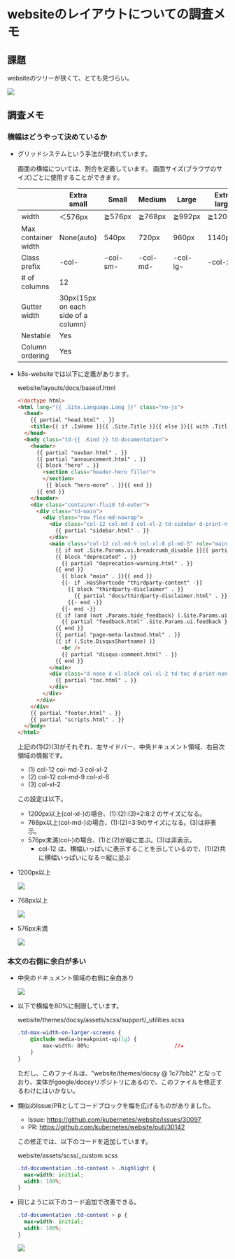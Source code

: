 # websiteのレイアウトについての調査メモ

## 課題

websiteのツリーが狭くて、とても見づらい。

![](./images/website_layout/k8sdoc_左側狭い.png)

## 調査メモ

### 横幅はどうやって決めているか

* グリッドシステムという手法が使われています。

  画面の横幅については、割合を定義しています。
  画面サイズ(ブラウザのサイズ)ごとに使用することができます。
  
  |                     |Extra small    |Small        |Medium       |Large        |Extra large  |
  |---                  |---            |---          |---          |---          |---          |
  |width                |＜576px        |≧576px      |≧768px      |≧992px      |≧1200px     |
  |Max container width  |None(auto)     |540px        |720px        |960px        |1140px       |
  |Class prefix         |-col-          |-col-sm-     |-col-md-     |-col-lg-     |-col-xl-     |
  |# of columns         |12             |             |             |             |             |
  |Gutter width         |30px(15px on each side of a column)  |  |  |             |             |
  |Nestable             |Yes            |             |             |             |             |
  |Column ordering      |Yes            |             |             |             |             |

* k8s-websiteでは以下に定義があります。
 
  website/layouts/docs/baseof.html

  ```html
  <!doctype html>
  <html lang="{{ .Site.Language.Lang }}" class="no-js">
    <head>
      {{ partial "head.html" . }}
      <title>{{ if .IsHome }}{{ .Site.Title }}{{ else }}{{ with .Title }}{{ . }} | {{ end }}{{ .Site.Title }}{{ end }}</title>
    </head>
    <body class="td-{{ .Kind }} td-documentation">
      <header>
        {{ partial "navbar.html" . }}
        {{ partial "announcement.html" . }}
        {{ block "hero" . }}
          <section class="header-hero filler">
          </section>
           {{ block "hero-more" . }}{{ end }}
        {{ end }}
      </header>
      <div class="container-fluid td-outer">
        <div class="td-main">
          <div class="row flex-md-nowrap">
            <div class="col-12 col-md-3 col-xl-2 td-sidebar d-print-none">          //★(1)
              {{ partial "sidebar.html" . }}
            </div>
            <main class="col-12 col-md-9 col-xl-8 pl-md-5" role="main">             //★(2)
              {{ if not .Site.Params.ui.breadcrumb_disable }}{{ partial "breadcrumb.html" . }}{{ end }}
              {{ block "deprecated" . }}
                {{ partial "deprecation-warning.html" . }}
              {{ end }}
                {{ block "main" . }}{{ end }}
                {{- if .HasShortcode "thirdparty-content" -}}
                  {{ block "thirdparty-disclaimer" . }}
                    {{ partial "docs/thirdparty-disclaimer.html" . }}
                  {{- end -}}
                {{- end -}}
              {{ if (and (not .Params.hide_feedback) (.Site.Params.ui.feedback.enable) (.Site.GoogleAnalytics)) }}
                {{ partial "feedback.html" .Site.Params.ui.feedback }}
              {{ end }}
              {{ partial "page-meta-lastmod.html" . }}
              {{ if (.Site.DisqusShortname) }}
                <br />
                {{ partial "disqus-comment.html" . }}
              {{ end }}
            </main>
            <div class="d-none d-xl-block col-xl-2 td-toc d-print-none">            //★(3)
              {{ partial "toc.html" . }}
            </div>
          </div>
        </div>
      </div>
      {{ partial "footer.html" . }}
      {{ partial "scripts.html" . }}
    </body>
  </html>
  ```
  
  上記の(1)(2)(3)がそれぞれ、左サイドバー、中央ドキュメント領域、右目次領域の情報です。
  * (1) col-12 col-md-3 col-xl-2
  * (2) col-12 col-md-9 col-xl-8
  * (3) col-xl-2
 
  この設定は以下。
  * 1200px以上(col-xl-)の場合、(1):(2):(3)=2:8:2 のサイズになる。
  * 768px以上(col-md-)の場合、(1):(2)=3:9のサイズになる。(3)は非表示。
  * 576px未満(col-)の場合、(1)と(2)が縦に並ぶ。(3)は非表示。
    * col-12 は、横幅いっぱいに表示することを示しているので、(1)(2)共に横幅いっぱいになる＝縦に並ぶ

* 1200px以上

  ![](./images/website_layout/k8sdoc_1200px.png)

* 768px以上

  ![](./images/website_layout/k8sdoc_768px.png)

* 576px未満

  ![](./images/website_layout/k8sdoc_576px.png)

### 本文の右側に余白が多い

* 中央のドキュメント領域の右側に余白あり

  ![](images/website_layout/k8sdoc_p80_desc.png)
  
* 以下で横幅を80%に制限しています。

  website/themes/docsy/assets/scss/support/_utilities.scss

  ```css
  .td-max-width-on-larger-screens {
      @include media-breakpoint-up(lg) {
          max-width: 80%;                           //★
      }
  }
  ```

  ただし、このファイルは、"website/themes/docsy @ 1c77bb2" となっており、実体がgoogle/docsyリポジトリにあるので、このファイルを修正するわけにはいかない。
  
* 類似のIssue/PRとしてコードブロックを幅を広げるものがありました。

  * Issue: <https://github.com/kubernetes/website/issues/30097>
  * PR: <https://github.com/kubernetes/website/pull/30142>

  この修正では、以下のコードを追加しています。
  
  website/assets/scss/_custom.scss
  
  ```css
  .td-documentation .td-content > .highlight {
    max-width: initial;
    width: 100%;
  }  
  ```

* 同じように以下のコード追加で改善できる。

  ```css
  .td-documentation .td-content > p {
    max-width: initial;
    width: 100%;
  }  
  ```

  ![](images/website_layout/k8sdoc_p100.png)
  


